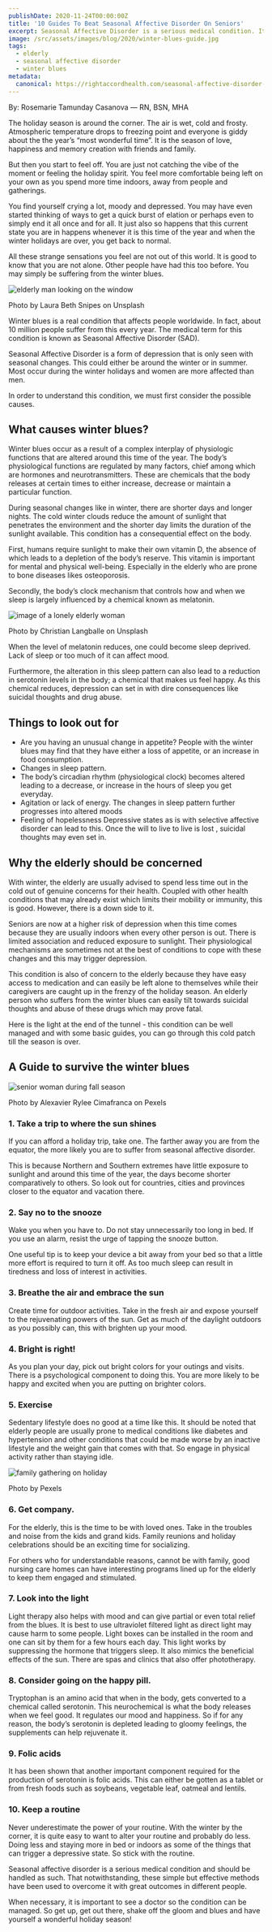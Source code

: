 ```yaml
---
publishDate: 2020-11-24T00:00:00Z
title: '10 Guides To Beat Seasonal Affective Disorder On Seniors'
excerpt: Seasonal Affective Disorder is a serious medical condition. It is life-threatening that mostly affects the seniors during the holiday called winter blues.
image: /src/assets/images/blog/2020/winter-blues-guide.jpg
tags:
  - elderly
  - seasonal affective disorder
  - winter blues
metadata:
  canonical: https://rightaccordhealth.com/seasonal-affective-disorder-on-seniors
---
```



By: Rosemarie Tamunday Casanova — RN, BSN, MHA


The holiday season is around the corner. The air is wet, cold and frosty. Atmospheric temperature drops to freezing point and everyone is giddy about the the year’s “most wonderful time”. It is the season of love, happiness and memory creation with friends and family.

But then you start to feel off. You are just not catching the vibe of the moment or feeling the holiday spirit. You feel more comfortable being left on your own as you spend more time indoors, away from people and gatherings.

You find yourself crying a lot, moody and depressed. You may have even started thinking of ways to get a quick burst of elation or perhaps even to simply end it all once and for all. It just also so happens that this current state you are in happens whenever it is this time of the year and when the winter holidays are over, you get back to normal.

All these strange sensations you feel are not out of this world. It is good to know that you are not alone. Other people have had this too before. You may simply be suffering from the winter blues.

![elderly man looking on the window](/src/assets/images/blog/2020/laura-beth-snipes-PlUJM2sPwis-unsplash.jpg)

Photo by Laura Beth Snipes on Unsplash

Winter blues is a real condition that affects people worldwide. In fact, about 10 million people suffer from this every year. The medical term for this condition is known as Seasonal Affective Disorder (SAD).

Seasonal Affective Disorder is a form of depression that is only seen with seasonal changes. This could either be around the winter or in summer. Most occur during the winter holidays and women are more affected than men.

In order to understand this condition, we must first consider the possible causes.

What causes winter blues?
-------------------------

Winter blues occur as a result of a complex interplay of physiologic functions that are altered around this time of the year. The body’s physiological functions are regulated by many factors, chief among which are hormones and neurotransmitters. These are chemicals that the body releases at certain times to either increase, decrease or maintain a particular function.

During seasonal changes like in winter, there are shorter days and longer nights. The cold winter clouds reduce the amount of sunlight that penetrates the environment and the shorter day limits the duration of the sunlight available. This condition has a consequential effect on the body.

First, humans require sunlight to make their own vitamin D, the absence of which leads to a depletion of the body’s reserve. This vitamin is important for mental and physical well-being. Especially in the elderly who are prone to bone diseases likes osteoporosis.

Secondly, the body’s clock mechanism that controls how and when we sleep is largely influenced by a chemical known as melatonin.

![image of a lonely elderly woman](/src/assets/images/blog/2020/christian-langballe-3I0X0owZS7M-unsplash.jpg)

Photo by Christian Langballe on Unsplash

When the level of melatonin reduces, one could become sleep deprived. Lack of sleep or too much of it can affect mood.

Furthermore, the alteration in this sleep pattern can also lead to a reduction in serotonin levels in the body; a chemical that makes us feel happy. As this chemical reduces, depression can set in with dire consequences like suicidal thoughts and drug abuse.

Things to look out for
----------------------

*   Are you having an unusual change in appetite? People with the winter blues may find that they have either a loss of appetite, or an increase in food consumption.
*   Changes in sleep pattern.
*   The body’s circadian rhythm (physiological clock) becomes altered leading to a decrease, or increase in the hours of sleep you get everyday.
*   Agitation or lack of energy. The changes in sleep pattern further progresses into altered moods
*   Feeling of hopelessness Depressive states as is with selective affective disorder can lead to this. Once the will to live to live is lost , suicidal thoughts may even set in.

Why the elderly should be concerned
-----------------------------------

With winter, the elderly are usually advised to spend less time out in the cold out of genuine concerns for their health. Coupled with other health conditions that may already exist which limits their mobility or immunity, this is good. However, there is a down side to it.

Seniors are now at a higher risk of depression when this time comes because they are usually indoors when every other person is out. There is limited association and reduced exposure to sunlight. Their physiological mechanisms are sometimes not at the best of conditions to cope with these changes and this may trigger depression.

This condition is also of concern to the elderly because they have easy access to medication and can easily be left alone to themselves while their caregivers are caught up in the frenzy of the holiday season. An elderly person who suffers from the winter blues can easily tilt towards suicidal thoughts and abuse of these drugs which may prove fatal.

Here is the light at the end of the tunnel - this condition can be well managed and with some basic guides, you can go through this cold patch till the season is over.

A Guide to survive the winter blues
-----------------------------------

![senior woman during fall season](/src/assets/images/blog/2020/pexels-alexavier-rylee-cimafranca-3126016.jpg)

Photo by Alexavier Rylee Cimafranca on Pexels

### 1\. Take a trip to where the sun shines

If you can afford a holiday trip, take one. The farther away you are from the equator, the more likely you are to suffer from seasonal affective disorder.

This is because Northern and Southern extremes have little exposure to sunlight and around this time of the year, the days become shorter comparatively to others. So look out for countries, cities and provinces closer to the equator and vacation there.

### 2\. Say no to the snooze

Wake you when you have to. Do not stay unnecessarily too long in bed. If you use an alarm, resist the urge of tapping the snooze button.

One useful tip is to keep your device a bit away from your bed so that a little more effort is required to turn it off. As too much sleep can result in tiredness and loss of interest in activities.

### 3\. Breathe the air and embrace the sun

Create time for outdoor activities. Take in the fresh air and expose yourself to the rejuvenating powers of the sun. Get as much of the daylight outdoors as you possibly can, this with brighten up your mood.

### 4\. Bright is right!

As you plan your day, pick out bright colors for your outings and visits. There is a psychological component to doing this. You are more likely to be happy and excited when you are putting on brighter colors.

### 5\. Exercise

Sedentary lifestyle does no good at a time like this. It should be noted that elderly people are usually prone to medical conditions like diabetes and hypertension and other conditions that could be made worse by an inactive lifestyle and the weight gain that comes with that. So engage in physical activity rather than staying idle.

![family gathering on holiday](/src/assets/images/blog/2020/pexels-c-technical-5962170.jpg)

Photo by Pexels

### 6\. Get company.

For the elderly, this is the time to be with loved ones. Take in the troubles and noise from the kids and grand kids. Family reunions and holiday celebrations should be an exciting time for socializing.

For others who for understandable reasons, cannot be with family, good nursing care homes can have interesting programs lined up for the elderly to keep them engaged and stimulated.

### 7\. Look into the light

Light therapy also helps with mood and can give partial or even total relief from the blues. It is best to use ultraviolet filtered light as direct light may cause harm to some people. Light boxes can be installed in the room and one can sit by them for a few hours each day. This light works by suppressing the hormone that triggers sleep. It also mimics the beneficial effects of the sun. There are spas and clinics that also offer phototherapy.

### 8\. Consider going on the happy pill.

Tryptophan is an amino acid that when in the body, gets converted to a chemical called serotonin. This neurochemical is what the body releases when we feel good. It regulates our mood and happiness. So if for any reason, the body’s serotonin is depleted leading to gloomy feelings, the supplements can help rejuvenate it.

### 9\. Folic acids

It has been shown that another important component required for the production of serotonin is folic acids. This can either be gotten as a tablet or from fresh foods such as soybeans, vegetable leaf, oatmeal and lentils.

### 10\. Keep a routine

Never underestimate the power of your routine. With the winter by the corner, it is quite easy to want to alter your routine and probably do less. Doing less and staying more in bed or indoors as some of the things that can trigger a depressive state. So stick with the routine.

Seasonal affective disorder is a serious medical condition and should be handled as such. That notwithstanding, these simple but effective methods have been used to overcome it with great outcomes in different people.

When necessary, it is important to see a doctor so the condition can be managed. So get up, get out there, shake off the gloom and blues and have yourself a wonderful holiday season!